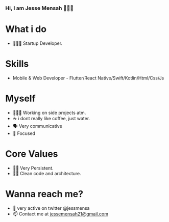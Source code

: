 ### Hi, I am Jesse Mensah 👋🇬🇭

# What i do
- 👨🏿‍💻 Startup Developer.
# Skills 
- Mobile & Web Developer - Flutter/React Native/Swift/Kotlin/Html/Css/Js
# Myself
- 👨🏿‍💻 Working on side projects atm.  
- ☕️ i dont really like coffee, just water. 
- 🗣 Very communicative 
- 🎯 Focused
# Core Values 
- 💪🏿 Very Persistent.
- 🛀🏿 Clean code and architecture.
# Wanna reach me? 
- 💬 very active on twitter @jessmensa
- 📫 Contact me at jessemensah21@gmail.com


